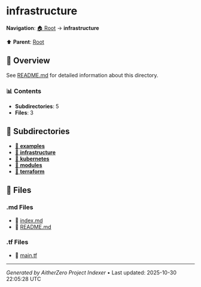 # infrastructure

**Navigation**: [🏠 Root](../index.md) → **infrastructure**

⬆️ **Parent**: [Root](../index.md)

## 📖 Overview

See [README.md](./README.md) for detailed information about this directory.

### 📊 Contents

- **Subdirectories**: 5
- **Files**: 3

## 📁 Subdirectories

- [📂 **examples**](./examples/index.md)
- [📂 **infrastructure**](./infrastructure/index.md)
- [📂 **kubernetes**](./kubernetes/index.md)
- [📂 **modules**](./modules/index.md)
- [📂 **terraform**](./terraform/index.md)

## 📄 Files

### .md Files

- 📝 [index.md](./index.md)
- 📝 [README.md](./README.md)

### .tf Files

- 📄 [main.tf](./main.tf)

---

*Generated by AitherZero Project Indexer* • Last updated: 2025-10-30 22:05:28 UTC

